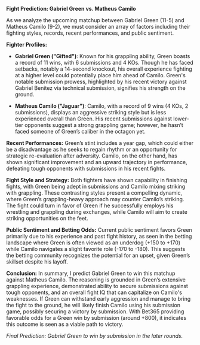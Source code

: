 **Fight Prediction: Gabriel Green vs. Matheus Camilo**

As we analyze the upcoming matchup between Gabriel Green (11-5) and Matheus Camilo (9-2), we must consider an array of factors including their fighting styles, records, recent performances, and public sentiment.

**Fighter Profiles:**
- **Gabriel Green ("Gifted")**: Known for his grappling ability, Green boasts a record of 11 wins, with 6 submissions and 4 KOs. Though he has faced setbacks, notably a 14-second knockout, his overall experience fighting at a higher level could potentially place him ahead of Camilo. Green's notable submission prowess, highlighted by his recent victory against Gabriel Benitez via technical submission, signifies his strength on the ground.
  
- **Matheus Camilo ("Jaguar")**: Camilo, with a record of 9 wins (4 KOs, 2 submissions), displays an aggressive striking style but is less experienced overall than Green. His recent submissions against lower-tier opponents suggest a strong grappling game; however, he hasn’t faced someone of Green’s caliber in the octagon yet.

**Recent Performances:**
Green’s stint includes a year gap, which could either be a disadvantage as he seeks to regain rhythm or an opportunity for strategic re-evaluation after adversity. Camilo, on the other hand, has shown significant improvement and an upward trajectory in performance, defeating tough opponents with submissions in his recent fights.

**Fight Style and Strategy:**
Both fighters have shown capability in finishing fights, with Green being adept in submissions and Camilo mixing striking with grappling. These contrasting styles present a compelling dynamic, where Green’s grappling-heavy approach may counter Camilo’s striking. The fight could turn in favor of Green if he successfully employs his wrestling and grappling during exchanges, while Camilo will aim to create striking opportunities on the feet.

**Public Sentiment and Betting Odds:**
Current public sentiment favors Green primarily due to his experience and past fight history, as seen in the betting landscape where Green is often viewed as an underdog (+150 to +170) while Camilo navigates a slight favorite role (-170 to -180). This suggests the betting community recognizes the potential for an upset, given Green’s skillset despite his layoff.

**Conclusion:**
In summary, I predict Gabriel Green to win this matchup against Matheus Camilo. The reasoning is grounded in Green’s extensive grappling experience, demonstrated ability to secure submissions against tough opponents, and an overall fight IQ that can capitalize on Camilo's weaknesses. If Green can withstand early aggression and manage to bring the fight to the ground, he will likely finish Camilo using his submission game, possibly securing a victory by submission. With Bet365 providing favorable odds for a Green win by submission (around +800), it indicates this outcome is seen as a viable path to victory.

*Final Prediction: Gabriel Green to win by submission in the later rounds.*